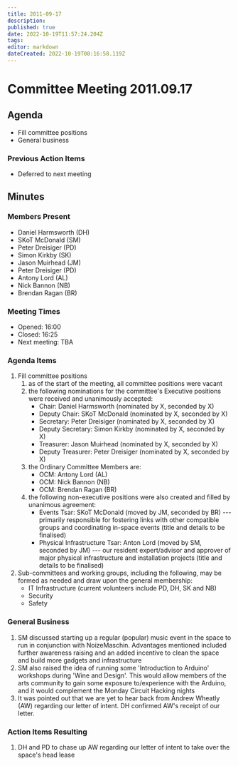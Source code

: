 ```yaml
---
title: 2011-09-17
description: 
published: true
date: 2022-10-19T11:57:24.204Z
tags: 
editor: markdown
dateCreated: 2022-10-19T08:16:58.119Z
---
```


# Committee Meeting 2011.09.17

## Agenda

-   Fill committee positions
-   General business

### Previous Action Items

-   Deferred to next meeting

## Minutes

### Members Present

-   Daniel Harmsworth (DH)
-   SKoT McDonald (SM)
-   Peter Dreisiger (PD)
-   Simon Kirkby (SK)
-   Jason Muirhead (JM)
-   Peter Dreisiger (PD)
-   Antony Lord (AL)
-   Nick Bannon (NB)
-   Brendan Ragan (BR)

### Meeting Times

-   Opened: 16:00
-   Closed: 16:25
-   Next meeting: TBA

### Agenda Items

1.  Fill committee positions
    1.  as of the start of the meeting, all committee positions were vacant
    2.  the following nominations for the committee's Executive positions were received and unanimously accepted:
        -   Chair: Daniel Harmsworth (nominated by X, seconded by X)
        -   Deputy Chair: SKoT McDonald (nominated by X, seconded by X)
        -   Secretary: Peter Dreisiger (nominated by X, seconded by X)
        -   Deputy Secretary: Simon Kirkby (nominated by X, seconded by X)
        -   Treasurer: Jason Muirhead (nominated by X, seconded by X)
        -   Deputy Treasurer: Peter Dreisiger (nominated by X, seconded by X)
    3.  the Ordinary Committee Members are:
        -   OCM: Antony Lord (AL)
        -   OCM: Nick Bannon (NB)
        -   OCM: Brendan Ragan (BR)
    4.  the following non-executive positions were also created and filled by unanimous agreement:
        -   Events Tsar: SKoT McDonald (moved by JM, seconded by BR) --- primarily responsible for fostering links with other compatible groups and coordinating in-space events (title and details to be finalised)
        -   Physical Infrastructure Tsar: Anton Lord (moved by SM, seconded by JM) --- our resident expert/advisor and approver of major physical infrastructure and installation projects (title and details to be finalised)
2.  Sub-committees and working groups, including the following, may be formed as needed and draw upon the general membership:
    -   IT Infrastructure (current volunteers include PD, DH, SK and NB)
    -   Security
    -   Safety

### General Business

1.  SM discussed starting up a regular (popular) music event in the space to run in conjunction with NoizeMaschin. Advantages mentioned included further awareness raising and an added incentive to clean the space and build more gadgets and infrastructure
2.  SM also raised the idea of running some 'Introduction to Arduino' workshops during 'Wine and Design'. This would allow members of the arts community to gain some exposure to/experience with the Arduino, and it would complement the Monday Circuit Hacking nights
3.  It was pointed out that we are yet to hear back from Andrew Wheatly (AW) regarding our letter of intent. DH confirmed AW's receipt of our letter.

### Action Items Resulting

1.  DH and PD to chase up AW regarding our letter of intent to take over the space's head lease
